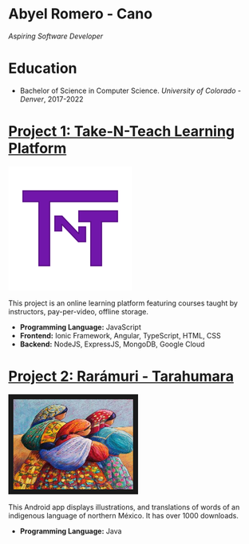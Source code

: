 # Abyel Romero - Cano
*Aspiring Software Developer*

# Education
* Bachelor of Science in Computer Science. *University of Colorado - Denver*, 2017-2022

# [Project 1: Take-N-Teach Learning Platform](https://engineering.ucdenver.edu/current-students/capstone-expo/archived-expos/sp21/csci2)
![alt text](thumbnail_image.png)

This project is an online learning platform featuring courses taught by instructors, pay-per-video, offline storage.
* **Programming Language:** JavaScript
* **Frontend:** Ionic Framework, Angular, TypeScript, HTML, CSS
* **Backend:** NodeJS, ExpressJS, MongoDB, Google Cloud

# [Project 2: Rarámuri - Tarahumara](https://play.google.com/store/apps/details?id=raramuri.codex.com.raramuri_tarahumara&hl=en_US)
<a href="https://play.google.com/store/apps/details?id=raramuri.codex.com.raramuri_tarahumara&hl=en_US" target="_blank"><img src="tarahumara-women-candy-mayer.jpg" 
alt="IMAGE ALT TEXT HERE" width="240" height="180" border="10" /></a>

This Android app displays illustrations, and translations of words of an indigenous language of northern México. It has over 1000 downloads.
* **Programming Language:** Java








 

